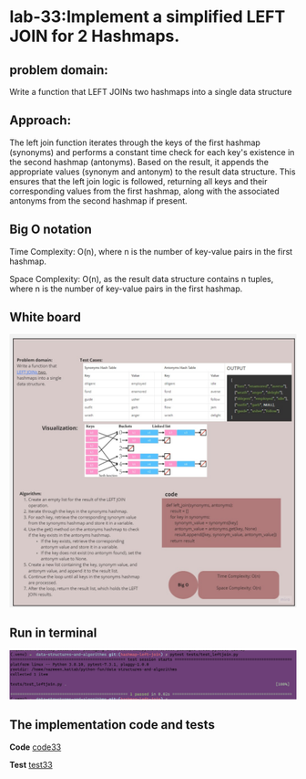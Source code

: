 # lab-33:Implement a simplified LEFT JOIN for 2 Hashmaps.



## problem domain:

Write a function that LEFT JOINs two hashmaps into a single data structure

## Approach:
The left join function iterates through the keys of the first hashmap (synonyms) and performs a constant time check for each key's existence in the second hashmap (antonyms). Based on the result, it appends the appropriate values (synonym and antonym) to the result data structure. This ensures that the left join logic is followed, returning all keys and their corresponding values from the first hashmap, along with the associated antonyms from the second hashmap if present.

## Big O notation

Time Complexity: O(n), where n is the number of key-value pairs in the first hashmap.

Space Complexity: O(n), as the result data structure contains n tuples, where n is the number of key-value pairs in the first hashmap.




## White board
![hashmap-left-join](../images/33.jpg)
## Run in terminal
![run28](../images/c33.png)

## The implementation code and tests
__Code__
[code33](../scripts//leftjoin.py)

__Test__
[test33](../tests/test_leftjoin.py)